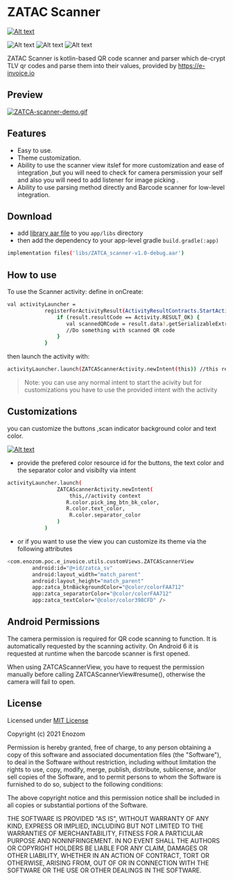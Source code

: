 # ZATAC Scanner
[![Alt text](https://i.postimg.cc/tgJTRK3t/logo.png)](https://e-invoice.io)

![Alt text](https://img.shields.io/badge/Depedencies-up_to_date-<COLOR>)
![Alt text](https://img.shields.io/badge/Library_version-1.0.0-orange)
![Alt text](https://img.shields.io/badge/Framework-Android-<COLOR>)

ZATAC Scanner is kotlin-based QR code scanner and parser which de-crypt TLV qr codes and parse them into their values, provided by https://e-invoice.io 

## Preview
[![ZATCA-scanner-demo.gif](https://i.postimg.cc/fLVv3Rc5/ZATCA-scanner-demo.gif)](https://e-invoice.io)

## Features

- Easy to use.
- Theme customization.
- Ability to use the scanner view itslef for more customization and ease of integration ,but you will need to check for camera persmission your self and also you will need to add listener for image picking .
- Ability to use parsing method directly and Barcode scanner for low-level integration.

## Download
- add [library aar file] to you ``app/libs`` directory 
- then add the dependency to your app-level gradle ``build.gradle(:app)``
```sh
implementation files('libs/ZATCA_scanner-v1.0-debug.aar')
```
## How to use
To use the Scanner activity:
define in onCreate:
```sh
val activityLauncher =
            registerForActivityResult(ActivityResultContracts.StartActivityForResult()) { result ->
                if (result.resultCode == Activity.RESULT_OK) {
                   val scannedQRCode = result.data?.getSerializableExtra(ZATCAScannerActivity.ZATCA_BILL_INFO) as? ZATCAQRCode)
                   //Do something with scanned QR code
                }
            }
```
then launch the activity with:
```sh
activityLauncher.launch(ZATCAScannerActivity.newIntent(this)) //this refers to activity context
```
> Note: you can use any normal intent to start the acivity but for customizations you have to use the provided intent with the activity
## Customizations
you can customize the buttons ,scan indicator background color and text color.

[![Alt text](https://i.postimg.cc/Kzgk2SN1/Screen-Shot-2022-01-17-at-3-03-23-PM.png)](/)

- provide the prefered color resource id for the buttons, the text color and the separator color and visibilty via intent
```sh
activityLauncher.launch(
                ZATCAScannerActivity.newIntent(
                    this,//activity context
                   R.color.pick_img_btn_bk_color,
                   R.color.text_color,
                    R.color.separator_color
                )
            )
```
- or if you want to use the view you can customize its theme via the following attributes 
```sh
<com.enozom.poc.e_invoice.utils.customViews.ZATCAScannerView
        android:id="@+id/zatca_sv"
        android:layout_width="match_parent"
        android:layout_height="match_parent"
        app:zatca_btnBackgroundColor="@color/colorFAA712"
        app:zatca_separatorColor="@color/colorFAA712"
        app:zatca_textColor="@color/color398CFD" />
```

## Android Permissions

The camera permission is required for QR code scanning to function. It is automatically requested by the scanning activity. On Android 6 it is requested at runtime when the barcode scanner is first opened.

When using ZATCAScannerView, you have to request the permission manually before calling ZATCAScannerView#resume(), otherwise the camera will fail to open.

## License
Licensed under [MIT License]

Copyright (c) 2021 Enozom

Permission is hereby granted, free of charge, to any person obtaining a copy of this software and associated documentation files (the "Software"), to deal in the Software without restriction, including without limitation the rights to use, copy, modify, merge, publish, distribute, sublicense, and/or sell copies of the Software, and to permit persons to whom the Software is furnished to do so, subject to the following conditions:

The above copyright notice and this permission notice shall be included in all copies or substantial portions of the Software.

THE SOFTWARE IS PROVIDED "AS IS", WITHOUT WARRANTY OF ANY KIND, EXPRESS OR IMPLIED, INCLUDING BUT NOT LIMITED TO THE WARRANTIES OF MERCHANTABILITY, FITNESS FOR A PARTICULAR PURPOSE AND NONINFRINGEMENT. IN NO EVENT SHALL THE AUTHORS OR COPYRIGHT HOLDERS BE LIABLE FOR ANY CLAIM, DAMAGES OR OTHER LIABILITY, WHETHER IN AN ACTION OF CONTRACT, TORT OR OTHERWISE, ARISING FROM, OUT OF OR IN CONNECTION WITH THE SOFTWARE OR THE USE OR OTHER DEALINGS IN THE SOFTWARE.



[MIT License]:<https://opensource.org/licenses/MIT>
[library aar file]:<./library%20file/>
